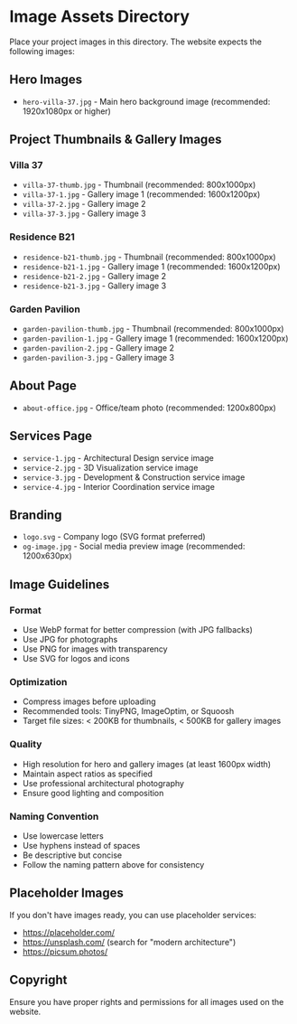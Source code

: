 # Image Assets Directory

Place your project images in this directory. The website expects the following images:

## Hero Images
- `hero-villa-37.jpg` - Main hero background image (recommended: 1920x1080px or higher)

## Project Thumbnails & Gallery Images

### Villa 37
- `villa-37-thumb.jpg` - Thumbnail (recommended: 800x1000px)
- `villa-37-1.jpg` - Gallery image 1 (recommended: 1600x1200px)
- `villa-37-2.jpg` - Gallery image 2
- `villa-37-3.jpg` - Gallery image 3

### Residence B21
- `residence-b21-thumb.jpg` - Thumbnail (recommended: 800x1000px)
- `residence-b21-1.jpg` - Gallery image 1 (recommended: 1600x1200px)
- `residence-b21-2.jpg` - Gallery image 2
- `residence-b21-3.jpg` - Gallery image 3

### Garden Pavilion
- `garden-pavilion-thumb.jpg` - Thumbnail (recommended: 800x1000px)
- `garden-pavilion-1.jpg` - Gallery image 1 (recommended: 1600x1200px)
- `garden-pavilion-2.jpg` - Gallery image 2
- `garden-pavilion-3.jpg` - Gallery image 3

## About Page
- `about-office.jpg` - Office/team photo (recommended: 1200x800px)

## Services Page
- `service-1.jpg` - Architectural Design service image
- `service-2.jpg` - 3D Visualization service image
- `service-3.jpg` - Development & Construction service image
- `service-4.jpg` - Interior Coordination service image

## Branding
- `logo.svg` - Company logo (SVG format preferred)
- `og-image.jpg` - Social media preview image (recommended: 1200x630px)

## Image Guidelines

### Format
- Use WebP format for better compression (with JPG fallbacks)
- Use JPG for photographs
- Use PNG for images with transparency
- Use SVG for logos and icons

### Optimization
- Compress images before uploading
- Recommended tools: TinyPNG, ImageOptim, or Squoosh
- Target file sizes: < 200KB for thumbnails, < 500KB for gallery images

### Quality
- High resolution for hero and gallery images (at least 1600px width)
- Maintain aspect ratios as specified
- Use professional architectural photography
- Ensure good lighting and composition

### Naming Convention
- Use lowercase letters
- Use hyphens instead of spaces
- Be descriptive but concise
- Follow the naming pattern above for consistency

## Placeholder Images

If you don't have images ready, you can use placeholder services:
- https://placeholder.com/
- https://unsplash.com/ (search for "modern architecture")
- https://picsum.photos/

## Copyright

Ensure you have proper rights and permissions for all images used on the website.

